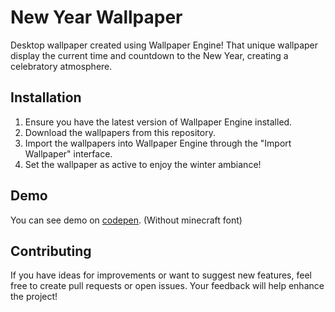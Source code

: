 # New Year Wallpaper
Desktop wallpaper created using Wallpaper Engine! That unique wallpaper display the current time and countdown to the New Year, creating a celebratory atmosphere.

## Installation
1. Ensure you have the latest version of Wallpaper Engine installed.
2. Download the wallpapers from this repository.
3. Import the wallpapers into Wallpaper Engine through the "Import Wallpaper" interface.
4. Set the wallpaper as active to enjoy the winter ambiance!

## Demo
You can see demo on [codepen]([https://pages.github.com/](https://codepen.io/kirka-show/full/jENrPqz)). (Without minecraft font)

## Contributing
If you have ideas for improvements or want to suggest new features, feel free to create pull requests or open issues. Your feedback will help enhance the project!

